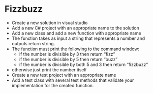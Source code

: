 # Fizzbuzz
- Create a new solution in visual studio
- Add a new C# project with an appropriate name to the solution
- Add a new class and add a new function with appropriate name
- The function takes as input a string that represents a number and outputs return string.
- The function must print the following to the command window:
  - if the number is divisible by 3 then return “fizz”
  - if the number is divisible by 5 then return “buzz”
  - if the number is divisible by both 5 and 3 then return “fizzbuzz”
- otherwise just print the number itself
- Create a new test project with an appropriate name
- Add a test class with several test methods that validate your implementation for the created function.
